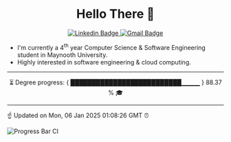 <h1 align="center"> Hello There 👋 </h1>

<p align="center">
  <a href="https://www.linkedin.com/in/Tony-Callaghan/">
    <img src="https://img.shields.io/badge/-%20Tony%20Callaghan-0072b1?style=flat&logo=Linkedin&logoColor=white&link=https://www.linkedin.com/in/Tony-Callaghan/" alt="Linkedin Badge">
  </a>
  <a href="mailto:a.tc.callaghan@gmail.com">
    <img src="https://img.shields.io/badge/-a.tc.callaghan@gmail.com-c14438?style=flat&logo=Gmail&logoColor=white&link=mailto:a.tc.callaghan@gmail.com" alt="Gmail Badge">
  </a>
</p>

- I'm currently a 4<sup>th</sup> year Computer Science & Software Engineering student in Maynooth University.
- Highly interested in software engineering & cloud computing.

---

<p align="center">
⏳ Degree progress: { ██████████████████████████▁▁▁▁ } 88.37 % 🎓
</p>

---

☝️ Updated on Mon, 06 Jan 2025 01:08:26 GMT ⏰

![Progress Bar CI](https://github.com/TonyCallaghan/TonyCallaghan/workflows/Progress%20Bar%20CI/badge.svg)

